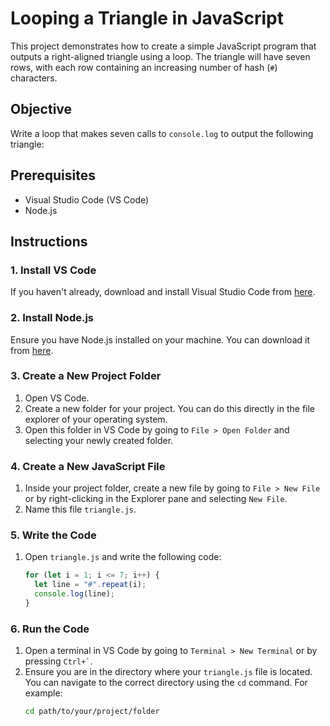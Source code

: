 # Looping a Triangle in JavaScript

This project demonstrates how to create a simple JavaScript program that outputs a right-aligned triangle using a loop. The triangle will have seven rows, with each row containing an increasing number of hash (`#`) characters.

## Objective

Write a loop that makes seven calls to `console.log` to output the following triangle:

## Prerequisites

- Visual Studio Code (VS Code)
- Node.js

## Instructions

### 1. Install VS Code

If you haven't already, download and install Visual Studio Code from [here](https://code.visualstudio.com/).

### 2. Install Node.js

Ensure you have Node.js installed on your machine. You can download it from [here](https://nodejs.org/).

### 3. Create a New Project Folder

1. Open VS Code.
2. Create a new folder for your project. You can do this directly in the file explorer of your operating system.
3. Open this folder in VS Code by going to `File > Open Folder` and selecting your newly created folder.

### 4. Create a New JavaScript File

1. Inside your project folder, create a new file by going to `File > New File` or by right-clicking in the Explorer pane and selecting `New File`.
2. Name this file `triangle.js`.

### 5. Write the Code

1. Open `triangle.js` and write the following code:

   ```javascript
   for (let i = 1; i <= 7; i++) {
     let line = "#".repeat(i);
     console.log(line);
   }
   ```

### 6. Run the Code

1. Open a terminal in VS Code by going to `Terminal > New Terminal` or by pressing `` Ctrl+` ``.
2. Ensure you are in the directory where your `triangle.js` file is located. You can navigate to the correct directory using the `cd` command. For example:
   ```sh
   cd path/to/your/project/folder
   ```
